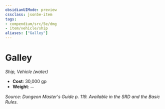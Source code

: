 ```yaml
---
obsidianUIMode: preview
cssclass: json5e-item
tags:
- compendium/src/5e/dmg
- item/vehicle/ship
aliases: ["Galley"]
---
```

# Galley
*Ship, Vehicle (water)*  

- **Cost**: 30,000 gp
- **Weight**: ⏤

*Source: Dungeon Master's Guide p. 119. Available in the SRD and the Basic Rules.*